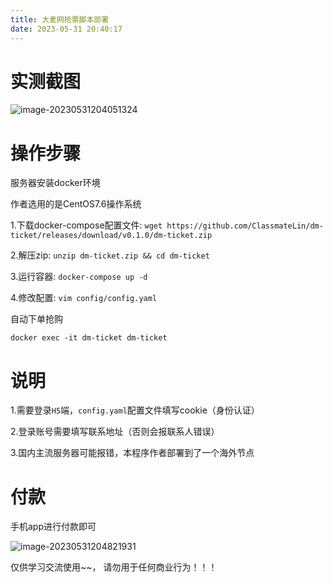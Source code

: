 ```yaml
---
title: 大麦网抢票脚本部署
date: 2023-05-31 20:40:17
---
```


# 实测截图

![image-20230531204051324](http://cxy-csx.top/image-20230531204051324.png)

# 操作步骤

服务器安装docker环境

作者选用的是CentOS7.6操作系统

1.下载docker-compose配置文件:  `wget https://github.com/ClassmateLin/dm-ticket/releases/download/v0.1.0/dm-ticket.zip`

2.解压zip:  `unzip dm-ticket.zip && cd dm-ticket`

3.运行容器:  `docker-compose up -d`

4.修改配置:  `vim config/config.yaml`

自动下单抢购

```
docker exec -it dm-ticket dm-ticket
```


# 说明

1.需要登录`H5`端，`config.yaml`配置文件填写cookie（身份认证）

2.登录账号需要填写联系地址（否则会报联系人错误）

3.国内主流服务器可能报错，本程序作者部署到了一个海外节点

# 付款

手机app进行付款即可

![image-20230531204821931](http://cxy-csx.top/image-20230531204821931.png)

仅供学习交流使用~~， 请勿用于任何商业行为！！！
